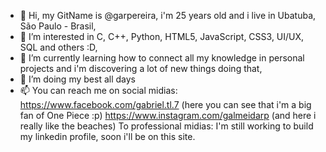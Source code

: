 - 👋 Hi, my GitName is @garpereira, i'm 25 years old and i live in Ubatuba, São Paulo - Brasil,
- 👀 I’m interested in C, C++, Python, HTML5, JavaScript, CSS3, UI/UX, SQL and others :D,
- 🌱 I’m currently learning how to connect all my knowledge in personal projects and i'm discovering a lot of new things doing that,
- 💞️ I’m doing my best all days
- 📫 You can reach me on social midias: https://www.facebook.com/gabriel.tl.7 (here you can see that i'm a big fan of One Piece :p)
                                         https://www.instagram.com/galmeidarp (and here i really like the beaches)
      To professional midias: I'm still working to build my linkedin profile, soon i'll be on this site.

<!---
garpereira/garpereira is a ✨ special ✨ repository because its `README.md` (this file) appears on your GitHub profile.
You can click the Preview link to take a look at your changes.
--->
